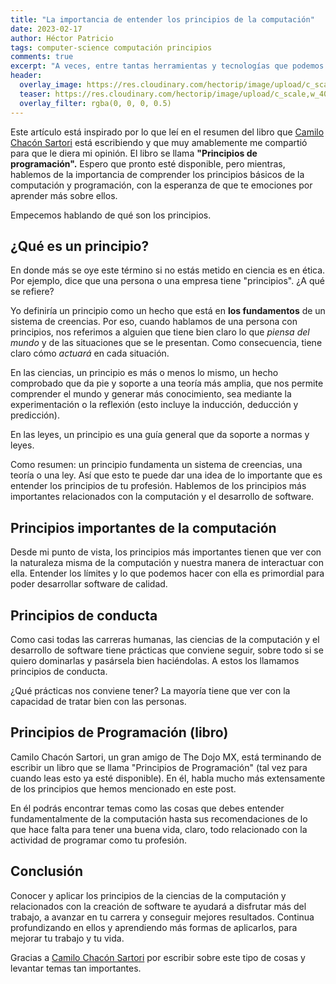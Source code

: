 ```yaml
---
title: "La importancia de entender los principios de la computación"
date: 2023-02-17
author: Héctor Patricio
tags: computer-science computación principios
comments: true
excerpt: "A veces, entre tantas herramientas y tecnologías que podemos usar día a día, nos olvidamos de los principios básicos que soportan todo lo que hacemos como desarrolladores."
header:
  overlay_image: https://res.cloudinary.com/hectorip/image/upload/c_scale,w_1200/v1674189354/753963464_A_dream_of_a_distant_galaxy__concept_art__matte_painting___artstation__HQ__4k_cfn82z.png
  teaser: https://res.cloudinary.com/hectorip/image/upload/c_scale,w_400/v1674189354/753963464_A_dream_of_a_distant_galaxy__concept_art__matte_painting___artstation__HQ__4k_cfn82z.png
  overlay_filter: rgba(0, 0, 0, 0.5)
---
```


Este artículo está inspirado por lo que leí en el resumen del libro que [Camilo Chacón Sartori](https://camilochs.github.io/web/) está escribiendo y que muy amablemente me compartió para que le diera mi opinión. El libro se llama **"Principios de programación".** Espero que pronto esté disponible, pero mientras, hablemos de la importancia de comprender los principios básicos de la computación y programación, con la esperanza de que te emociones por aprender más sobre ellos.

Empecemos hablando de qué son los principios.

## ¿Qué es un principio?

En donde más se oye este término si no estás metido en ciencia es en ética. Por ejemplo, dice que una persona o una empresa tiene "principios". ¿A qué se refiere?

Yo definiría un principio como un hecho que está en **los fundamentos** de un sistema de creencias. Por eso, cuando hablamos de una persona con principios, nos referimos a alguien que tiene bien claro lo que _piensa del mundo_ y de las situaciones que se le presentan. Como consecuencia, tiene claro cómo _actuará_ en cada situación.

En las ciencias, un principio es más o menos lo mismo, un hecho comprobado que da pie y soporte a una teoría más amplia, que nos permite comprender el mundo y generar más conocimiento, sea mediante la experimentación o la reflexión (esto incluye la inducción, deducción y predicción).

En las leyes, un principio es una guía general que da soporte a normas y leyes.

Como resumen: un principio fundamenta un sistema de creencias, una teoría o una ley. Así que esto te puede dar una idea de lo importante que es entender los principios de tu profesión. Hablemos de los principios más importantes relacionados con la computación y el desarrollo de software.

## Principios importantes de la computación

Desde mi punto de vista, los principios más importantes tienen que ver con la naturaleza misma de la computación y nuestra manera de interactuar con ella. Entender los límites y lo que podemos hacer con ella es primordial para poder desarrollar software de calidad.

## Principios de conducta

Como casi todas las carreras humanas, las ciencias de la computación y el desarrollo de software tiene prácticas que conviene seguir, sobre todo si se quiero dominarlas y pasársela bien haciéndolas. A estos los llamamos principios de conducta.

¿Qué prácticas nos conviene tener? La mayoría tiene que ver con la capacidad de tratar bien con las personas.

## Principios de Programación (libro)

Camilo Chacón Sartori, un gran amigo de The Dojo MX, está terminando de escribir un libro que se llama "Principios de Programación" (tal vez para cuando leas esto ya esté disponible). En él, habla mucho más extensamente de los principios que hemos mencionado en este post.

En él podrás encontrar temas como las cosas que debes entender fundamentalmente de la computación hasta sus recomendaciones de lo que hace falta para tener una buena vida, claro, todo relacionado con la actividad de programar como tu profesión.

## Conclusión

Conocer y aplicar los principios de la ciencias de la computación y relacionados con la creación de software te ayudará a disfrutar más del trabajo, a avanzar en tu carrera y conseguir mejores resultados. Continua profundizando en ellos y aprendiendo más formas de aplicarlos, para mejorar tu trabajo y tu vida.

Gracias a [Camilo Chacón Sartori](https://camilochacon) por escribir sobre este tipo de cosas y levantar temas tan importantes.
